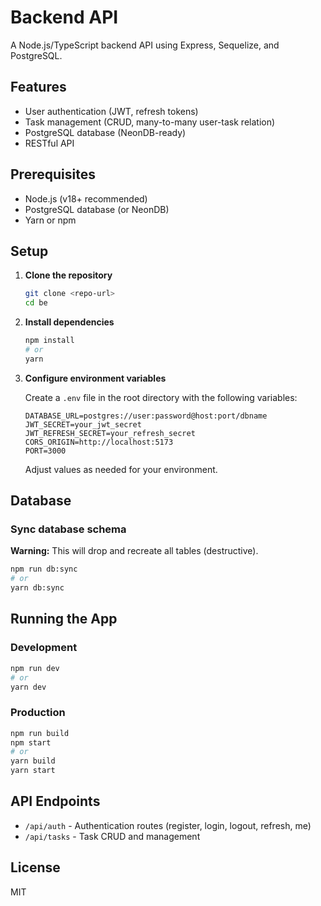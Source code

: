 # Backend API

A Node.js/TypeScript backend API using Express, Sequelize, and PostgreSQL.

## Features

- User authentication (JWT, refresh tokens)
- Task management (CRUD, many-to-many user-task relation)
- PostgreSQL database (NeonDB-ready)
- RESTful API

## Prerequisites

- Node.js (v18+ recommended)
- PostgreSQL database (or NeonDB)
- Yarn or npm

## Setup

1. **Clone the repository**

   ```bash
   git clone <repo-url>
   cd be
   ```

2. **Install dependencies**

   ```bash
   npm install
   # or
   yarn
   ```

3. **Configure environment variables**

   Create a `.env` file in the root directory with the following variables:

   ```
   DATABASE_URL=postgres://user:password@host:port/dbname
   JWT_SECRET=your_jwt_secret
   JWT_REFRESH_SECRET=your_refresh_secret
   CORS_ORIGIN=http://localhost:5173
   PORT=3000
   ```

   Adjust values as needed for your environment.

## Database

### Sync database schema

**Warning:** This will drop and recreate all tables (destructive).

```bash
npm run db:sync
# or
yarn db:sync
```

## Running the App

### Development

```bash
npm run dev
# or
yarn dev
```

### Production

```bash
npm run build
npm start
# or
yarn build
yarn start
```

## API Endpoints

- `/api/auth` - Authentication routes (register, login, logout, refresh, me)
- `/api/tasks` - Task CRUD and management

## License

MIT
